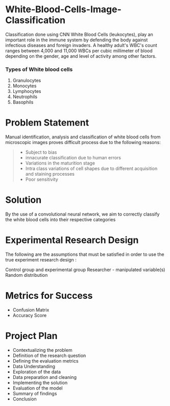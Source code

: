 # White-Blood-Cells-Image-Classification
Classification done  using CNN
White Blood Cells (leukocytes), play an important role in the immune system by defending the body against infectious diseases and foreign invaders. A healthy adult's WBC's count ranges between 4,000 and 11,000 WBCs per cubic millimeter of blood depending on the gender, age and level of activity among other factors.
### Types of White blood cells
1. Granulocytes
2. Monocytes
3. Lymphocytes
4. Neutrophils
5. Basophils
# Problem Statement
Manual  identification, analysis and classification of white blood cells from microscopic images proves difficult process due to the following reasons:
> - Subject to bias
> - innacurate classification due to human errors
> - Variations in the maturition stage
> - Intra class variations of cell shapes due to different acquisition and staining processes
> - Poor sensitivity
# Solution

By the use of a convolutional neural network, we aim to correctly classify the white blood cells into their respective categories
# Experimental Research Design
The following are the assumptions that must be satisfied in order to use the true experiment research design :

Control group and experimental group
Researcher - manipulated variable(s)
Random distribution

# Metrics for Success
* Confusion Matrix
* Accuracy Score
# Project Plan
* Contextualizing the problem
* Definition of the research question
* Defining the evaluation metrics
* Data Understanding
* Exploration of the data
* Data preparation and cleaning
* Implementing the solution
* Evaluation of the model
* Summary of findings
* Conclusion
